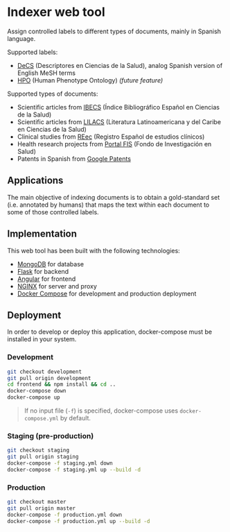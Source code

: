 # Indexer web tool

Assign controlled labels to different types of documents, mainly in Spanish language.

Supported labels:

- [DeCS](https://decs.bvsalud.org/es/) (Descriptores en Ciencias de la Salud), analog Spanish version of English MeSH terms
- [HPO](https://hpo.jax.org/) (Human Phenotype Ontology) _(future feature)_

Supported types of documents:

- Scientific articles from [IBECS](https://ibecs.isciii.es/) (Índice Bibliográfico Español en Ciencias de la Salud)
- Scientific articles from [LILACS](https://lilacs.bvsalud.org/) (Literatura Latinoamericana y del Caribe en Ciencias de la Salud)
- Clinical studies from [REec](https://reec.aemps.es/) (Registro Español de estudios clínicos)
- Health research projects from [Portal FIS](https://portalfis.isciii.es/) (Fondo de Investigación en Salud)
- Patents in Spanish from [Google Patents](https://patents.google.com/)

## Applications

The main objective of indexing documents is to obtain a gold-standard set (i.e. annotated by humans) that maps the text within each document to some of those controlled labels.

## Implementation

This web tool has been built with the following technologies:

- [MongoDB](https://www.mongodb.com/) for database
- [Flask](https://flask.palletsprojects.com/en/1.1.x/) for backend
- [Angular](https://angular.io/) for frontend
- [NGINX](https://www.nginx.com/) for server and proxy
- [Docker Compose](https://docs.docker.com/compose/) for development and production deployment

## Deployment

In order to develop or deploy this application, docker-compose must be installed in your system.

### Development

```bash
git checkout development
git pull origin development
cd frontend && npm install && cd ..
docker-compose down
docker-compose up
```

> If no input file (`-f`) is specified, docker-compose uses `docker-compose.yml` by default.

### Staging (pre-production)

```bash
git checkout staging
git pull origin staging
docker-compose -f staging.yml down
docker-compose -f staging.yml up --build -d
```

### Production

```bash
git checkout master
git pull origin master
docker-compose -f production.yml down
docker-compose -f production.yml up --build -d
```
